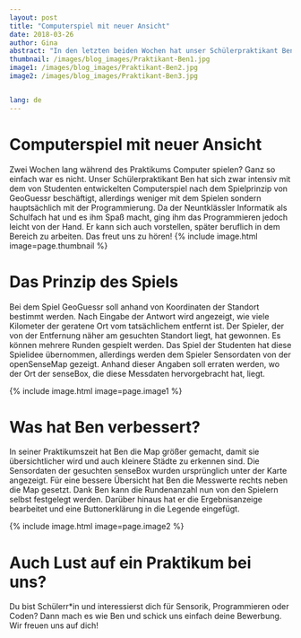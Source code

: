 ```yaml
---
layout: post
title: "Computerspiel mit neuer Ansicht"
date: 2018-03-26
author: Gina
abstract: "In den letzten beiden Wochen hat unser Schülerpraktikant Ben ein von Studenten modifiziertes Computerspiel verbessert. Was es mit dem Spiel auf sich hat und was er genau verändert hat, erfahrt ihr hier."
thumbnail: /images/blog_images/Praktikant-Ben1.jpg
image1: /images/blog_images/Praktikant-Ben2.jpg
image2: /images/blog_images/Praktikant-Ben3.jpg


lang: de
---
```

Computerspiel mit neuer Ansicht
============
Zwei Wochen lang während des Praktikums Computer spielen? Ganz so einfach war es nicht. Unser Schülerpraktikant Ben hat sich zwar intensiv mit dem von Studenten entwickelten Computerspiel nach dem Spielprinzip von GeoGuessr beschäftigt, allerdings weniger mit dem Spielen sondern hauptsächlich mit der Programmierung. Da der Neuntklässler Informatik als Schulfach hat und es ihm Spaß macht, ging ihm das Programmieren jedoch leicht von der Hand. Er kann sich auch vorstellen, später beruflich in dem Bereich zu arbeiten. Das freut uns zu hören!
{% include image.html image=page.thumbnail %}

Das Prinzip des Spiels
============
Bei dem Spiel GeoGuessr soll anhand von Koordinaten der Standort bestimmt werden. Nach Eingabe der Antwort wird angezeigt, wie viele Kilometer der geratene Ort vom tatsächlichem entfernt ist. Der Spieler, der von der Entfernung näher am gesuchten Standort liegt, hat gewonnen. Es können mehrere Runden gespielt werden. Das Spiel der Studenten hat diese Spielidee übernommen, allerdings werden dem Spieler Sensordaten von der openSenseMap gezeigt. Anhand dieser Angaben soll erraten werden, wo der Ort der senseBox, die diese Messdaten hervorgebracht hat, liegt. 

{% include image.html image=page.image1 %}

Was hat Ben verbessert?
============
In seiner Praktikumszeit hat Ben die Map größer gemacht, damit sie übersichtlicher wird und auch kleinere Städte zu erkennen sind. Die Sensordaten der gesuchten senseBox wurden ursprünglich unter der Karte angezeigt. Für eine bessere Übersicht hat Ben die Messwerte rechts neben die Map gesetzt. Dank Ben kann die Rundenanzahl nun von den Spielern selbst festgelegt werden. Darüber hinaus hat er die Ergebnisanzeige bearbeitet und eine Buttonerklärung in die Legende eingefügt.

{% include image.html image=page.image2 %}


Auch Lust auf ein Praktikum bei uns?
============
Du bist Schülerr\*in und interessierst dich für Sensorik, Programmieren oder Coden? Dann mach es wie Ben und schick uns einfach deine Bewerbung. Wir freuen uns auf dich!


